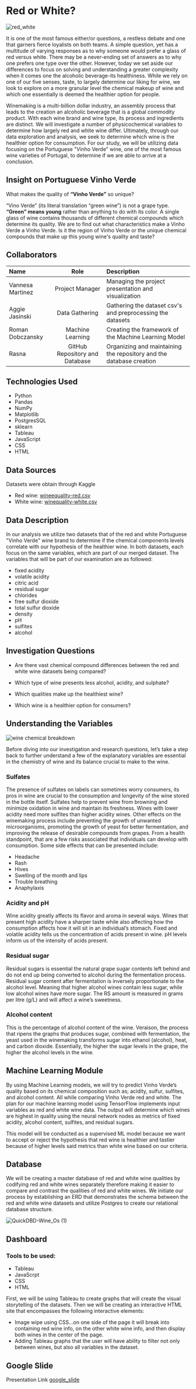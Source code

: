 # Red or White?

![red_white](Images/red_white.png)

It is one of the most famous either/or questions, a restless debate and one that garners fierce loyalists on both teams. A simple question, yet has a multitude of varying responses as to why someone would prefer a glass of red versus white. There may be a never-ending set of answers as to why one prefers one type over the other. However, today we set aside our differences to focus on solving and understanding a greater complexity when it comes one the alcoholic beverage-its healthiness. While we rely on one of our five senses, taste, to largely determine our liking for wine, we look to explore on a more granular level the chemical makeup of wine and which one essentially is deemed the healthier option for people. 

Winemaking is a multi-billion dollar industry, an assembly process that leads to the creation an alcoholic beverage that is a global commodity product. With each wine brand and wine type, its process and ingredients are distinct. We will investigate a number of physicochemical variables to determine how largely red and white wine differ. Ultimately, through our data exploration and analysis, we seek to determine which wine is the healthier option for consumption. For our study, we will be utilizing data focusing on the Portuguese "Vinho Verde" wine, one of the most famous wine varieties of Portugal, to determine if we are able to arrive at a conclusion. 

## Insight on Portuguese Vinho Verde
What makes the quality of **“Vinho Verde”** so unique?

“Vino Verde” (its literal translation “green wine”) is not a grape type. **“Green” means young** rather than anything to do with its color. A single glass of wine contains thousands of different chemical compounds which determine its quality. We are to find out what characteristics make a Vinho Verde a Vinho Verde. Is it the region of Vinho Verde or the unique chemical compounds that make up this young wine's quality and taste?

## Collaborators
| Name | Role | Description |
| :---         |     :---:      | :---         |
| Vannesa Martinez | Project Manager | Managing the project presentation and visualization|
| Aggie Jasinski | Data Gathering | Gathering the dataset csv's and preprocessing the datasets |
| Roman Dobczansky | Machine Learning | Creating the framework of the Machine Learning Model |
| Rasna | GitHub Repository and Database | Organizing and maintaining the repository and the database creation |

## Technologies Used
- Python
- Pandas
- NumPy
- Matplotlib
- PostgresSQL
- sklearn
- Tableau
- JavaScript
- CSS
- HTML

## Data Sources
Datasets were obtain through Kaggle
- Red wine: [wineequality-red.csv](https://www.kaggle.com/code/vishalyo990/prediction-of-quality-of-wine/notebook)
- White wine: [winequality-white.csv](https://www.kaggle.com/datasets/piyushagni5/white-wine-quality?select=winequality-white.csv)

## Data Description
In our analysis we utilize two datasets that of the red and white Portuguese "Vinho Verde" wine brand to determine if the chemical components levels correlate with our hypothesis of the healthier wine. In both datasets, each focus on the same variables, which are part of our merged dataset. The variables that will be part of our examination are as followed:
- fixed acidity
- volatile acidity
- citric acid
- residual sugar
- chlorides
- free sulfur dioxide
- total sulfur dioxide
- density
- pH
- sulfites
- alcohol

## Investigation Questions
- Are there vast chemical compound differences between the red and white wine datasets being compared?

- Which type of wine presents less alcohol, acidity, and sulphate?
- Which qualities make up the healthiest wine?
- Which wine is a healthier option for consumers?

## Understanding the Variables

![wine chemical breakdown](Images/wine_attributes.png)

Before diving into our investigation and research questions, let’s take a step back to further understand a few of the explanatory variables are essential in the chemistry of wine and its balance crucial to make to the wine. 

### Sulfates
The presence of sulfates on labels can sometimes worry consumers, its pros in wine are crucial to the consumption and longevity of the wine stored in the bottle itself. Sulfates help to prevent wine from browning and minimize oxidation in wine and maintain its freshness. Wines with lower acidity need more sulfites than higher acidity wines. Other effects on the winemaking process include preventing the growth of unwanted microorganisms, promoting the growth of yeast for better fermentation, and improving the release of desirable compounds from grapes. 
From a health standpoint, that are a few risks associated that individuals can develop with consumption. Some side effects that can be presented include:
-	Headache
-	Rash
-	Hives
-	Swelling of the month and lips
-	Trouble breathing
-	Anaphylaxis

### Acidity and pH
Wine acidity greatly affects its flavor and aroma in several ways. Wines that present high acidity have a sharper taste while also affecting how the consumption affects how it will sit in an individual’s stomach. Fixed and volatile acidity tells us the concentration of acids present in wine. pH levels inform us of the intensity of acids present. 

### Residual sugar
Residual sugars is essential the natural grape sugar contents left behind and do not end up being converted to alcohol during the fermentation process. Residual sugar content after fermentation is inversely proportionate to the alcohol level. Meaning that higher alcohol wines contain less sugar, while low alcohol wines have more sugar. The RS amount is measured in grams per litre (g/L) and will affect a wine’s sweetness. 

### Alcohol content
This is the percentage of alcohol content of the wine. Veraison, the process that ripens the graphs that produces sugar, combined with fermentation, the yeast used in the winemaking transforms sugar into ethanol (alcohol), heat, and carbon dioxide. Essentially, the higher the sugar levels in the grape, the higher the alcohol levels in the wine.  

## Machine Learning Module
By using Machine Learning models, we will try to predict Vinho Verde’s quality based on its chemical composition such as; acidity, sulfur, sulfites, and alcohol content. All while comparing Vinho Verde red and white. The plan for our machine learning model using TensorFlow implements input variables as red and white wine data. The output will determine which wines are highest in quality using the neural network nodes as metrics of fixed acidity, alcohol content, sulfites, and residual sugars.

This model will be conducted as a supervised ML model because we want to accept or reject the hypothesis that red wine is healthier and tastier because of higher levels said metrics than white wine based on our criteria.

## Database
We will be creating a master database of red and white wine qualities by codifying red and white wines separately therefore making it easier to compare and contrast the qualities of red and white wines. We initiate our process by establishing an ERD that demonstrates the schema between the red and white wine datasets and utilize Postgres to create our relational database structure.

![QuickDBD-Wine_Os (1)](https://user-images.githubusercontent.com/104734224/197297318-82267dc9-01ee-4280-9af9-92b5c320a1ae.png)

## Dashboard
### Tools to be used:
- Tableau
- JavaScrpt
- CSS
- HTML

First, we will be using Tableau to create graphs that will create the visual storytelling of the datasets. Then we will be creating an interactive HTML site that encompasses the following interactive elements:
- Image wipe using CSS…on one side of the page it will break into containing red wine info, on the other white wine info, and then display both wines in the center of the page. 
- Adding Tableau graphs that the user will have ability to filter not only between wines, but also all variables in the dataset. 

## Google Slide
Presentation Link [google_slide](https://docs.google.com/presentation/d/1FuBTL0TB9id7cwCmETkrJSE-uFu8w-liyU0KQio8Rgo/edit?usp=sharing)

